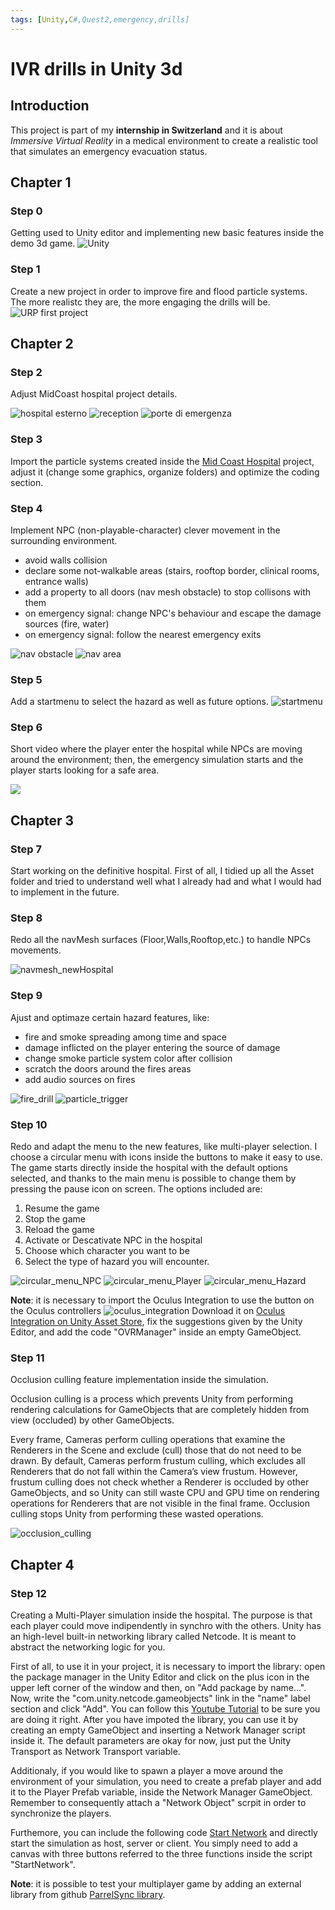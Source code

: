 ```yaml
---
tags: [Unity,C#,Quest2,emergency,drills]
---
```

# IVR drills in Unity 3d

## Introduction
This project is part of my **internship in Switzerland** and it is about _Immersive Virtual Reality_ in a medical environment to create a realistic tool that simulates an emergency evacuation status.


## Chapter 1

### Step 0
Getting used to Unity editor and implementing new basic features inside the demo 3d game.
![Unity](/assets/img/unity.png)

### Step 1
Create a new project in order to improve fire and flood particle systems. The more realistc they are, the more engaging the drills will be. 
![URP first project](/assets/img/test_URP_fire_flood.png)

## Chapter 2

### Step 2
Adjust MidCoast hospital project details.

![hospital esterno](/assets/img/mid-coast-hospital.png)
![reception](/assets/img/mid-coast-hospital-reception.png)
![porte di emergenza](/assets/img/mid-coast-hospital-porte-emergenza.png)

### Step 3
Import the particle systems created inside the [Mid Coast Hospital](https://www.midcoasthealth.com/) project, adjust it (change some graphics, organize folders) and optimize the coding section.

### Step 4
Implement NPC (non-playable-character) clever movement in the surrounding environment.
  
  - avoid walls collision
  - declare some not-walkable areas (stairs, rooftop border, clinical rooms, entrance walls)
  - add a property to all doors (nav mesh obstacle) to stop collisons with them
  - on emergency signal: change NPC's behaviour and escape the damage sources (fire, water)
  - on emergency signal: follow the nearest emergency exits

![nav obstacle](/assets/img/mid-coast-hospital-nav-mesh-obstacle.png)
![nav area](/assets/img/mid-coast-hospital-navigation-area.png)

### Step 5
Add a startmenu to select the hazard as well as future options.
![startmenu](/assets/img/main-menu.png)

### Step 6
Short video where the player enter the hospital while NPCs are moving around the environment; then, the emergency simulation starts and the player starts looking for a safe area.

[![](https://markdown-videos.deta.dev/youtube/XfwZfsfZNIY)](https://youtu.be/XfwZfsfZNIY)


## Chapter 3

### Step 7 
Start working on the definitive hospital. First of all, I tidied up all the Asset folder and tried to understand well what I already had and what I would had to implement in the future.


### Step 8
Redo all the navMesh surfaces (Floor,Walls,Rooftop,etc.) to handle NPCs movements.

![navmesh_newHospital](/assets/img/navmesh_hospital.png)


### Step 9
Ajust and optimaze certain hazard features, like: 
  - fire and smoke spreading among time and space
  - damage inflicted on the player entering the source of damage
  - change smoke particle system color after collision
  - scratch the doors around the fires areas
  - add audio sources on fires

![fire_drill](/assets/img/Unity-IVR-emergency-drills/hospital-fire-drill.png)
![particle_trigger](/assets/img/Unity-IVR-emergency-drills/particle_system_trigger1.png)

### Step 10 
Redo and adapt the menu to the new features, like multi-player selection. I choose a circular menu with icons inside the buttons to make it easy to use. The game starts directly inside the hospital with the default options selected, and thanks to the main menu is possible to change them by pressing the pause icon on screen. The options included are:
  1. Resume the game
  2. Stop the game
  3. Reload the game
  4. Activate or Descativate NPC in the hospital
  5. Choose which character you want to be 
  6. Select the type of hazard you will encounter.

![circular_menu_NPC](/assets/img/Unity-IVR-emergency-drills/hospital-circular-menu.png)
![circular_menu_Player](/assets/img/Unity-IVR-emergency-drills/hospital-circular-menu1.png)
![circular_menu_Hazard](/assets/img/Unity-IVR-emergency-drills/hospital-circular-menu2.png)

**Note**: it is necessary to import the Oculus Integration to use the button on the Oculus controllers
![oculus_integration](/assets/img/Unity-IVR-emergency-drills/oculus-integration-package.png)
Download it on [Oculus Integration on Unity Asset Store](https://assetstore.unity.com/packages/tools/integration/oculus-integration-82022), fix the suggestions given by the Unity Editor, and add the code "OVRManager" inside an empty GameObject.

### Step 11
Occlusion culling feature implementation inside the simulation. 

Occlusion culling is a process which prevents Unity from performing rendering calculations for GameObjects that are completely hidden from view (occluded) by other GameObjects.

Every frame, Cameras perform culling operations that examine the Renderers in the Scene
and exclude (cull) those that do not need to be drawn. By default, Cameras perform frustum culling, which excludes all Renderers that do not fall within the Camera’s view frustum. However, frustum culling does not check whether a Renderer is occluded by other GameObjects, and so Unity can still waste CPU and GPU time on rendering operations for Renderers that are not visible in the final frame. Occlusion culling stops Unity from performing these wasted operations.

![occlusion_culling](/assets/img/Unity-IVR-emergency-drills/hospital-occlusion_culling.png)

## Chapter 4

### Step 12
Creating a Multi-Player simulation inside the hospital. The purpose is that each player could move indipendently in synchro with the others. 
Unity has an high-level built-in networking library called Netcode. It is meant to abstract the networking logic for you.

First of all, to use it in your project, it is necessary to import the library: open the package manager in the Unity Editor and click on the plus icon in the upper left corner of the window and then, on "Add package by name...". Now, write the "com.unity.netcode.gameobjects" link in the "name" label section and click "Add".
You can follow this [Youtube Tutorial](https://www.youtube.com/watch?v=swIM2z6Foxk) to be sure you are doing it right.
After you have impoted the library, you can use it by creating an empty GameObject and inserting a Network Manager script inside it. The default parameters are okay for now, just put the Unity Transport as Network Transport variable.

Additionaly, if you would like to spawn a player a move around the environment of your simulation, you need to create a prefab player and add it to the Player Prefab variable, inside the Network Manager GameObject. Remember to consequently attach a "Network Object" scrpit in order to synchronize the players. 

Furthemore, you can include the following code [Start Network](/assets/scripts/StartNetwork.cs) and directly start the simulation as host, server or client. You simply need to add a canvas with three buttons referred to the three functions inside the script "StartNetwork".

**Note**: it is possible to test your multiplayer game by adding an external library from github [ParrelSync library](https://github.com/VeriorPies/ParrelSync).

